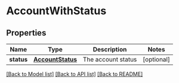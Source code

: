 # AccountWithStatus

## Properties
Name | Type | Description | Notes
------------ | ------------- | ------------- | -------------
**status** | [**AccountStatus**](AccountStatus.md) | The account status | [optional] 

[[Back to Model list]](../README.md#documentation-for-models) [[Back to API list]](../README.md#documentation-for-api-endpoints) [[Back to README]](../README.md)


